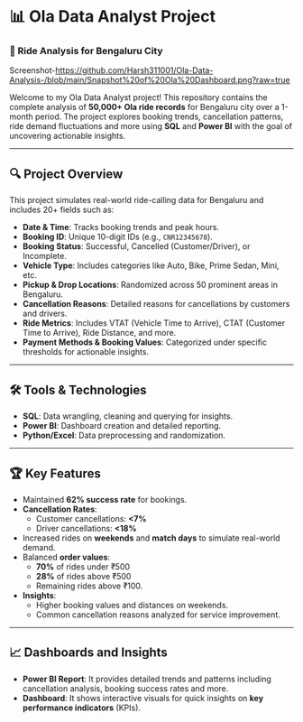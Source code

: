 # 📊 Ola Data Analyst Project  
### 🚖 Ride Analysis for Bengaluru City  

Screenshot-https://github.com/Harsh311001/Ola-Data-Analysis-/blob/main/Snapshot%20of%20Ola%20Dashboard.png?raw=true

Welcome to my Ola Data Analyst project! This repository contains the complete analysis of **50,000+ Ola ride records** for Bengaluru city over a 1-month period. The project explores booking trends, cancellation patterns, ride demand fluctuations and more using **SQL** and **Power BI** with the goal of uncovering actionable insights.  

---

## 🔍 **Project Overview**  
This project simulates real-world ride-calling data for Bengaluru and includes 20+ fields such as:  
- **Date & Time**: Tracks booking trends and peak hours.  
- **Booking ID**: Unique 10-digit IDs (e.g., `CNR12345678`).  
- **Booking Status**: Successful, Cancelled (Customer/Driver), or Incomplete.  
- **Vehicle Type**: Includes categories like Auto, Bike, Prime Sedan, Mini, etc.  
- **Pickup & Drop Locations**: Randomized across 50 prominent areas in Bengaluru.  
- **Cancellation Reasons**: Detailed reasons for cancellations by customers and drivers.  
- **Ride Metrics**: Includes VTAT (Vehicle Time to Arrive), CTAT (Customer Time to Arrive), Ride Distance, and more.  
- **Payment Methods & Booking Values**: Categorized under specific thresholds for actionable insights.  

---

## 🛠️ **Tools & Technologies**  
- **SQL**: Data wrangling, cleaning and querying for insights.  
- **Power BI**: Dashboard creation and detailed reporting.  
- **Python/Excel**: Data preprocessing and randomization.  

---

## 🏆 **Key Features**  
- Maintained **62% success rate** for bookings.  
- **Cancellation Rates**:  
  - Customer cancellations: **<7%**  
  - Driver cancellations: **<18%**  
- Increased rides on **weekends** and **match days** to simulate real-world demand.  
- Balanced **order values**:  
  - **70%** of rides under ₹500  
  - **28%** of rides above ₹500  
  - Remaining rides above ₹100.  
- **Insights**:  
  - Higher booking values and distances on weekends.  
  - Common cancellation reasons analyzed for service improvement.  

---

## 📈 **Dashboards and Insights**  
- **Power BI Report**: It provides detailed trends and patterns including cancellation analysis, booking success rates and more.  
- **Dashboard**: It shows interactive visuals for quick insights on **key performance indicators** (KPIs).  



